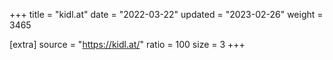 +++
title = "kidl.at"
date = "2022-03-22"
updated = "2023-02-26"
weight = 3465

[extra]
source = "https://kidl.at/"
ratio = 100
size = 3
+++
